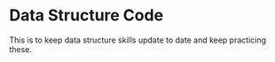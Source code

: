 # Data Structure Code
This is to keep data structure skills update to date and keep practicing these. 


